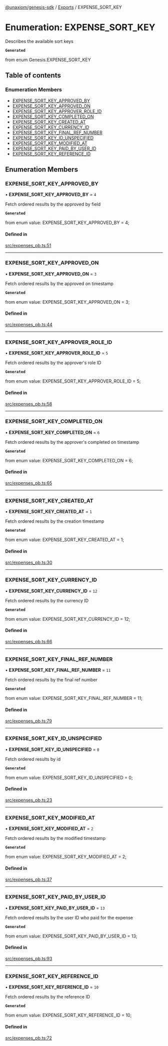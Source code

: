 [@unaxiom/genesis-sdk](../README.md) / [Exports](../modules.md) / EXPENSE\_SORT\_KEY

# Enumeration: EXPENSE\_SORT\_KEY

Describes the available sort keys

**`Generated`**

from enum Genesis.EXPENSE_SORT_KEY

## Table of contents

### Enumeration Members

- [EXPENSE\_SORT\_KEY\_APPROVED\_BY](EXPENSE_SORT_KEY.md#expense_sort_key_approved_by)
- [EXPENSE\_SORT\_KEY\_APPROVED\_ON](EXPENSE_SORT_KEY.md#expense_sort_key_approved_on)
- [EXPENSE\_SORT\_KEY\_APPROVER\_ROLE\_ID](EXPENSE_SORT_KEY.md#expense_sort_key_approver_role_id)
- [EXPENSE\_SORT\_KEY\_COMPLETED\_ON](EXPENSE_SORT_KEY.md#expense_sort_key_completed_on)
- [EXPENSE\_SORT\_KEY\_CREATED\_AT](EXPENSE_SORT_KEY.md#expense_sort_key_created_at)
- [EXPENSE\_SORT\_KEY\_CURRENCY\_ID](EXPENSE_SORT_KEY.md#expense_sort_key_currency_id)
- [EXPENSE\_SORT\_KEY\_FINAL\_REF\_NUMBER](EXPENSE_SORT_KEY.md#expense_sort_key_final_ref_number)
- [EXPENSE\_SORT\_KEY\_ID\_UNSPECIFIED](EXPENSE_SORT_KEY.md#expense_sort_key_id_unspecified)
- [EXPENSE\_SORT\_KEY\_MODIFIED\_AT](EXPENSE_SORT_KEY.md#expense_sort_key_modified_at)
- [EXPENSE\_SORT\_KEY\_PAID\_BY\_USER\_ID](EXPENSE_SORT_KEY.md#expense_sort_key_paid_by_user_id)
- [EXPENSE\_SORT\_KEY\_REFERENCE\_ID](EXPENSE_SORT_KEY.md#expense_sort_key_reference_id)

## Enumeration Members

### EXPENSE\_SORT\_KEY\_APPROVED\_BY

• **EXPENSE\_SORT\_KEY\_APPROVED\_BY** = ``4``

Fetch ordered results by the approved by field

**`Generated`**

from enum value: EXPENSE_SORT_KEY_APPROVED_BY = 4;

#### Defined in

[src/expenses_pb.ts:51](https://github.com/Unaxiom/genesis-ts-sdk/blob/a265138/src/expenses_pb.ts#L51)

___

### EXPENSE\_SORT\_KEY\_APPROVED\_ON

• **EXPENSE\_SORT\_KEY\_APPROVED\_ON** = ``3``

Fetch ordered results by the approved on timestamp

**`Generated`**

from enum value: EXPENSE_SORT_KEY_APPROVED_ON = 3;

#### Defined in

[src/expenses_pb.ts:44](https://github.com/Unaxiom/genesis-ts-sdk/blob/a265138/src/expenses_pb.ts#L44)

___

### EXPENSE\_SORT\_KEY\_APPROVER\_ROLE\_ID

• **EXPENSE\_SORT\_KEY\_APPROVER\_ROLE\_ID** = ``5``

Fetch ordered results by the approver's role ID

**`Generated`**

from enum value: EXPENSE_SORT_KEY_APPROVER_ROLE_ID = 5;

#### Defined in

[src/expenses_pb.ts:58](https://github.com/Unaxiom/genesis-ts-sdk/blob/a265138/src/expenses_pb.ts#L58)

___

### EXPENSE\_SORT\_KEY\_COMPLETED\_ON

• **EXPENSE\_SORT\_KEY\_COMPLETED\_ON** = ``6``

Fetch ordered results by the approver's completed on timestamp

**`Generated`**

from enum value: EXPENSE_SORT_KEY_COMPLETED_ON = 6;

#### Defined in

[src/expenses_pb.ts:65](https://github.com/Unaxiom/genesis-ts-sdk/blob/a265138/src/expenses_pb.ts#L65)

___

### EXPENSE\_SORT\_KEY\_CREATED\_AT

• **EXPENSE\_SORT\_KEY\_CREATED\_AT** = ``1``

Fetch ordered results by the creation timestamp

**`Generated`**

from enum value: EXPENSE_SORT_KEY_CREATED_AT = 1;

#### Defined in

[src/expenses_pb.ts:30](https://github.com/Unaxiom/genesis-ts-sdk/blob/a265138/src/expenses_pb.ts#L30)

___

### EXPENSE\_SORT\_KEY\_CURRENCY\_ID

• **EXPENSE\_SORT\_KEY\_CURRENCY\_ID** = ``12``

Fetch ordered results by the currency ID

**`Generated`**

from enum value: EXPENSE_SORT_KEY_CURRENCY_ID = 12;

#### Defined in

[src/expenses_pb.ts:86](https://github.com/Unaxiom/genesis-ts-sdk/blob/a265138/src/expenses_pb.ts#L86)

___

### EXPENSE\_SORT\_KEY\_FINAL\_REF\_NUMBER

• **EXPENSE\_SORT\_KEY\_FINAL\_REF\_NUMBER** = ``11``

Fetch ordered results by the final ref number

**`Generated`**

from enum value: EXPENSE_SORT_KEY_FINAL_REF_NUMBER = 11;

#### Defined in

[src/expenses_pb.ts:79](https://github.com/Unaxiom/genesis-ts-sdk/blob/a265138/src/expenses_pb.ts#L79)

___

### EXPENSE\_SORT\_KEY\_ID\_UNSPECIFIED

• **EXPENSE\_SORT\_KEY\_ID\_UNSPECIFIED** = ``0``

Fetch ordered results by id

**`Generated`**

from enum value: EXPENSE_SORT_KEY_ID_UNSPECIFIED = 0;

#### Defined in

[src/expenses_pb.ts:23](https://github.com/Unaxiom/genesis-ts-sdk/blob/a265138/src/expenses_pb.ts#L23)

___

### EXPENSE\_SORT\_KEY\_MODIFIED\_AT

• **EXPENSE\_SORT\_KEY\_MODIFIED\_AT** = ``2``

Fetch ordered results by the modified timestamp

**`Generated`**

from enum value: EXPENSE_SORT_KEY_MODIFIED_AT = 2;

#### Defined in

[src/expenses_pb.ts:37](https://github.com/Unaxiom/genesis-ts-sdk/blob/a265138/src/expenses_pb.ts#L37)

___

### EXPENSE\_SORT\_KEY\_PAID\_BY\_USER\_ID

• **EXPENSE\_SORT\_KEY\_PAID\_BY\_USER\_ID** = ``13``

Fetch ordered results by the user ID who paid for the expense

**`Generated`**

from enum value: EXPENSE_SORT_KEY_PAID_BY_USER_ID = 13;

#### Defined in

[src/expenses_pb.ts:93](https://github.com/Unaxiom/genesis-ts-sdk/blob/a265138/src/expenses_pb.ts#L93)

___

### EXPENSE\_SORT\_KEY\_REFERENCE\_ID

• **EXPENSE\_SORT\_KEY\_REFERENCE\_ID** = ``10``

Fetch ordered results by the reference ID

**`Generated`**

from enum value: EXPENSE_SORT_KEY_REFERENCE_ID = 10;

#### Defined in

[src/expenses_pb.ts:72](https://github.com/Unaxiom/genesis-ts-sdk/blob/a265138/src/expenses_pb.ts#L72)
